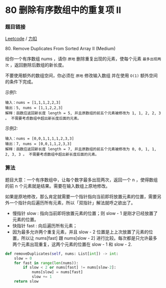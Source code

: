 # 80 删除有序数组中的重复项 II

### 题目链接

[Leetcode](https://leetcode.com/problems/remove-duplicates-from-sorted-array-ii/) / [力扣](https://leetcode-cn.com/problems/remove-duplicates-from-sorted-array-ii/)

80\. Remove Duplicates From Sorted Array II (Medium)

给你一个有序数组 nums ，请你 `原地` 删除重复出现的元素，使每个元素 `最多出现两次` ，返回删除后数组的新长度。

不要使用额外的数组空间，你必须在 `原地` 修改输入数组 并在使用 `O(1)` 额外空间的条件下完成。

示例1:

```
输入：nums = [1,1,1,2,2,3]
输出：5, nums = [1,1,2,2,3]
解释：函数应返回新长度 length = 5, 并且原数组的前五个元素被修改为 1, 1, 2, 2, 3 。 不需要考虑数组中超出新长度后面的元素。
```

示例2:

```
输入：nums = [0,0,1,1,1,1,2,3,3]
输出：7, nums = [0,0,1,1,2,3,3]
解释：函数应返回新长度 length = 7, 并且原数组的前五个元素被修改为 0, 0, 1, 1, 2, 3, 3 。 不需要考虑数组中超出新长度后面的元素。
```

### 算法

题目大意：一个有序数组中，让每个数字最多出现两次，返回一个 n ，使得数组的前 n 个元素就是结果。需要在输入数组上原地修改。

如果是原地修改，那么肯定就需要一个指针指向当前即将放置元素的位置，需要另外一个指针向后遍历所有元素，所以「双指针」解法就呼之欲出了。

* 慢指针 slow : 指向当前即将放置元素的位置；则 slow - 1 是刚才已经放置了元素的位置。
* 快指针 fast : 向后遍历所有元素；
* 因为最多允许两个重复元素，并且 slow - 2 位置是上上次放置了元素的位置，所以让 nums[fast] 跟 nums[slow - 2] 进行比较。每次都是只允许最多两个元素出现重复，这两个元素的位置在 slow - 1 和 slow - 2.

```python
def removeDuplicates(self, nums: List[int]) -> int:
    slow = 0
    for fast in range(len(nums)):
        if slow < 2 or nums[fast] != nums[slow-2]:
            nums[slow] = nums[fast]
            slow += 1
    return slow
```
